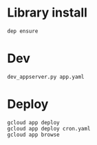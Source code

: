 # Library install
```
dep ensure
```

# Dev
```
dev_appserver.py app.yaml
```

# Deploy
```
gcloud app deploy
gcloud app deploy cron.yaml
gcloud app browse
```